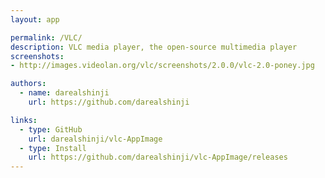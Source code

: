 ```yaml
---
layout: app

permalink: /VLC/
description: VLC media player, the open-source multimedia player
screenshots:
- http://images.videolan.org/vlc/screenshots/2.0.0/vlc-2.0-poney.jpg

authors:
  - name: darealshinji
    url: https://github.com/darealshinji

links:
  - type: GitHub
    url: darealshinji/vlc-AppImage
  - type: Install
    url: https://github.com/darealshinji/vlc-AppImage/releases
---
```

